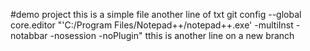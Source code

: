 #demo project
this is a simple file
another line of txt
git config --global core.editor "'C:/Program Files/Notepad++/notepad++.exe' -multiInst -notabbar -nosession -noPlugin"
tthis is another line
on a new branch
